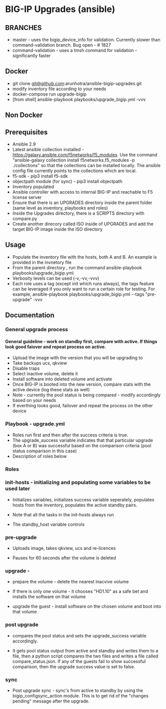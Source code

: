 # BIG-IP Upgrades (ansible)

## BRANCHES

  * master - uses the bigip_device_info for validation. Currently slower than command-validation branch. Bug open - # 1827
  * command-validation - uses a tmsh command for validation - significantly faster


## Docker

  * git clone git@github.com:arunhotra/ansible-bigip-upgrades.git
  * modify inventory file according to your needs
  * docker-compose run upgrade-bigip
  * [from shell] ansible-playbook playbooks/upgrade_bigip.yml -vvv


## Non Docker 
## Prerequisites

  * Ansible 2.9
  * Latest ansible collection installed - https://galaxy.ansible.com/f5networks/f5_modules. Use the command "ansible-galaxy collection install f5networks.f5_modules -p ./collections" so that the collections can be installed locally. The ansible config file currently points to the collections which are local.
  * f5-sdk - pip3 install f5-sdk
  * objectpath module (for sync) - pip3 install objectpath
  * Inventory populated
  * Ansible controller with access to internal BIG-IP and reachable to F5 license server
  * Ensure that there is an UPGRADES directory inside the parent folder (same level as inventory, playbooks and roles)
  * Inside the Upgrades directory, there is a SCRIPTS directory with compare.py 
  * Create another direcory called ISO inside of UPGRADES and add the target BIG-IP image inside the ISO directory

## Usage

  * Populate the inventory file with the hosts, both A and B. An example is provided in the invnetory file
  * From the parent directory , run the command ansible-playbook playbooks/upgrade_bigip.yml
  * Verbosity levels can be used (-v,-vv,-vvv)
  * Each role uses a tag (except init which runs always), the tags feature can be leveraged if you only want to run a certain role for testing. For example, ansible-playbook playbooks/upgrade_bigip.yml --tags "pre-upgrade" -vvv


## Documentation

### General upgrade process

#### General guideline - work on standby first, compare with active. If things look good faiover and repeat process on active.

  * Upload the image with the version that you will be upgrading to 
  * Take backups ucs, qkview 
  * Disable traps 
  * Select inactive volume, delete it
  * Install software into deleted volume and  activate 
  * Once BIG-IP is booted into the new version, compare stats with the active device (log these stats as well)
  * Note - currently the pool status is being compared - modify accordingly based on your needs
  * If everthing looks good, failover and repeat the process on the other device


### Playbook - upgrade.yml

  * Roles run first and then after the success criteria is true.
  * The upgrade_success variable indicates that that particular upgrade (box A or B) was successful based on the comparison criteria (pool status comparison in this case)
  * Description of roles below

### Roles 

### init-hosts - initializing and populating some variables to be used later 

  * Initializes variables, initializes success variable seperately, populates hosts from the inventory, populates the active standby pairs. 
  
  * Note that all the tasks in the init-hosts always run
  
  * The standby_host variable controls

### pre-upgrade

  * Uploads image, takes qkview, ucs and re-licences
  
  * Pauses for 60 seconds after the volume is deleted

### upgrade  - 

  * prepare the volume - delete the nearest inacvive volume
  
  * If there is only one volume - it chooses "HD1.10" as a safe bet and installs the software on that volume

  * upgrade the guest - install software on the chosen volume and boot into that volume


### post upgrade 

  * compares the pool status and sets the upgrade_success variable accordingly.

  * It gets pool status output from active and standby and writes them to a file, then a python script compares the two files and writes a file called compare_status.json. If any of the guests fail to show successful comparison, then the upgrade success value is set to false.


### sync

  * Post upgrade sync - sync's from active to standby by using the bigip_configsync_action module. This is to get rid of the "changes pending" message after the upgrade.
